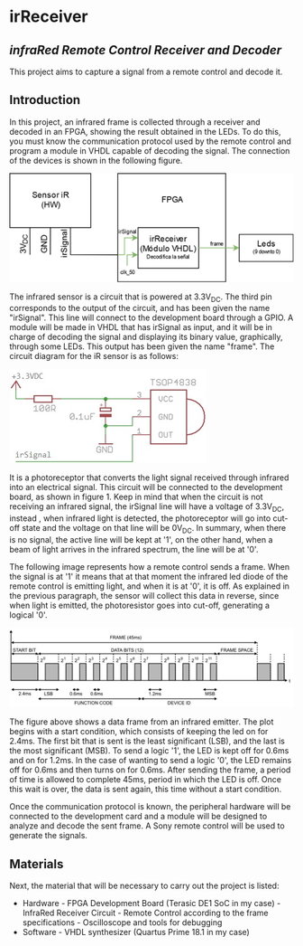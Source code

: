 # irReceiver
## _infraRed Remote Control Receiver and Decoder_

This project aims to capture a signal from a remote control and decode it.

## Introduction

In this project, an infrared frame is collected through a receiver and decoded in an FPGA, showing the result obtained in the LEDs. To do this, you must know the communication protocol used by the remote control and program a module in VHDL capable of decoding the signal. The connection of the devices is shown in the following figure.

![Alt text](images/1-Scheme.png?raw=true "Connection scheme.")

The infrared sensor is a circuit that is powered at 3.3V<sub>DC</sub>. The third pin corresponds to the output of the circuit, and has been given the name "irSignal". This line will connect to the development board through a GPIO. A module will be made in VHDL that has irSignal as input, and it will be in charge of decoding the signal and displaying its binary value, graphically, through some LEDs. This output has been given the name "frame".
The circuit diagram for the iR sensor is as follows:

![Alt text](images/2-irSensor-Schematic.png?raw=true "Receiver circuit schematic.")

It is a photoreceptor that converts the light signal received through infrared into an electrical signal. This circuit will be connected to the development board, as shown in figure 1. Keep in mind that when the circuit is not receiving an infrared signal, the irSignal line will have a voltage of 3.3V<sub>DC</sub>, instead , when infrared light is detected, the photoreceptor will go into cut-off state and the voltage on that line will be 0V<sub>DC</sub>. In summary, when there is no signal, the active line will be kept at '1', on the other hand, when a beam of light arrives in the infrared spectrum, the line will be at '0'.

The following image represents how a remote control sends a frame. When the signal is at '1' it means that at that moment the infrared led diode of the remote control is emitting light, and when it is at '0', it is off. As explained in the previous paragraph, the sensor will collect this data in reverse, since when light is emitted, the photoresistor goes into cut-off, generating a logical '0'.

![Alt text](images/3-desired-Frame.png?raw=true "Desired frame pattern.")

The figure above shows a data frame from an infrared emitter. The plot begins with a start condition, which consists of keeping the led on for 2.4ms. The first bit that is sent is the least significant (LSB), and the last is the most significant (MSB). To send a logic '1', the LED is kept off for 0.6ms and on for 1.2ms. In the case of wanting to send a logic '0', the LED remains off for 0.6ms and then turns on for 0.6ms. After sending the frame, a period of time is allowed to complete 45ms, period in which the LED is off. Once this wait is over, the data is sent again, this time without a start condition.

Once the communication protocol is known, the peripheral hardware will be connected to the development card and a module will be designed to analyze and decode the sent frame. A Sony remote control will be used to generate the signals.

## Materials

Next, the material that will be necessary to carry out the project is listed:

- Hardware
        - FPGA Development Board (Terasic DE1 SoC in my case)
        - InfraRed Receiver Circuit
        - Remote Control according to the frame specifications
        - Oscilloscope and tools for debugging
- Software
        - VHDL synthesizer (Quartus Prime 18.1 in my case)
